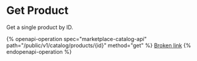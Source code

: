# Get Product

Get a single product by ID.

{% openapi-operation spec="marketplace-catalog-api" path="/public/v1/catalog/products/{id}" method="get" %}
[Broken link](broken-reference)
{% endopenapi-operation %}
